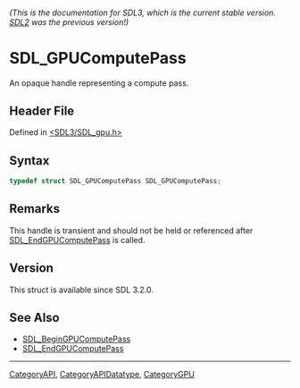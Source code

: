 ###### (This is the documentation for SDL3, which is the current stable version. [SDL2](https://wiki.libsdl.org/SDL2/) was the previous version!)
# SDL_GPUComputePass

An opaque handle representing a compute pass.

## Header File

Defined in [<SDL3/SDL_gpu.h>](https://github.com/libsdl-org/SDL/blob/main/include/SDL3/SDL_gpu.h)

## Syntax

```c
typedef struct SDL_GPUComputePass SDL_GPUComputePass;
```

## Remarks

This handle is transient and should not be held or referenced after
[SDL_EndGPUComputePass](SDL_EndGPUComputePass) is called.

## Version

This struct is available since SDL 3.2.0.

## See Also

- [SDL_BeginGPUComputePass](SDL_BeginGPUComputePass)
- [SDL_EndGPUComputePass](SDL_EndGPUComputePass)

----
[CategoryAPI](CategoryAPI), [CategoryAPIDatatype](CategoryAPIDatatype), [CategoryGPU](CategoryGPU)


